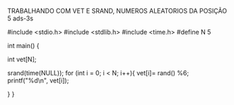 TRABALHANDO COM VET E SRAND, NUMEROS ALEATORIOS DA POSIÇÃO 5
ads-3s

#include <stdio.h>
#include <stdlib.h>
#include <time.h>
#define N 5

int main()
{
	


int vet[N];

srand(time(NULL));
for (int i = 0; i < N; i++){
	vet[i]= rand() %6;
	printf("%d\n", vet[i]);

}
}
